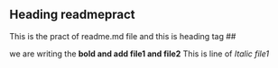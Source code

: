 ## Heading readmepract
This is the pract of readme.md file and this is heading tag ##

we are writing the **bold and add file1 and file2**
This is line of *Italic file1*

 

